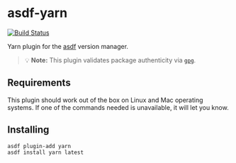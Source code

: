 # asdf-yarn

[![Build Status][3]][4]

Yarn plugin for the [asdf][1] version manager.

> 💡 **Note:** This plugin validates package authenticity via [`gpg`][2].

## Requirements

This plugin should work out of the box on Linux and Mac operating systems.
If one of the commands needed is unavailable, it will let you know.

## Installing

```
asdf plugin-add yarn
asdf install yarn latest
```

[1]: https://asdf-vm.com/
[2]: https://www.openpgp.org/
[3]: https://travis-ci.org/twuni/asdf-yarn.svg?branch=master
[4]: https://travis-ci.org/twuni/asdf-yarn
